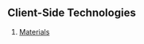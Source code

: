 ## Client-Side Technologies

1. [Materials](https://cisasuedu-my.sharepoint.com/:f:/g/personal/mostafa_helmy_cis_asu_edu_eg/Ej5Y4e-v69pGrqb8JIAiCGIB5DzQrTJOrLQipU72qEVRtQ?e=BqiAy1)
